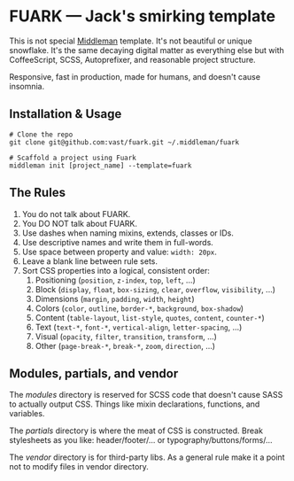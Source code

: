 # FUARK — Jack's smirking template

This is not special [Middleman](http://middlemanapp.com/) template.
It's not beautiful or unique snowflake.
It's the same decaying digital matter as everything else
but with CoffeeScript, SCSS, Autoprefixer, and reasonable project structure.

Responsive, fast in production, made for humans, and doesn't cause insomnia.

## Installation & Usage

    # Clone the repo
    git clone git@github.com:vast/fuark.git ~/.middleman/fuark

    # Scaffold a project using Fuark
    middleman init [project_name] --template=fuark

## The Rules

1. You do not talk about FUARK.
2. You DO NOT talk about FUARK.
3. Use dashes when naming mixins, extends, classes or IDs.
4. Use descriptive names and write them in full-words.
5. Use space between property and value: `width: 20px`.
6. Leave a blank line between rule sets.
7. Sort CSS properties into a logical, consistent order:
    1. Positioning (`position`, `z-index`, `top`, `left`, ...)
    2. Block (`display`, `float`, `box-sizing`, `clear`, `overflow`, `visibility`, ...)
    3. Dimensions (`margin`, `padding`, `width`, `height`)
    4. Colors (`color`, `outline`, `border-*`, `background`, `box-shadow`)
    5. Content (`table-layout`, `list-style`, `quotes`, `content`, `counter-*`)
    6. Text (`text-*`, `font-*`, `vertical-align`, `letter-spacing`, ...)
    7. Visual (`opacity`, `filter`, `transition`, `transform`, ...)
    8. Other (`page-break-*`, `break-*`, `zoom`, `direction`, ...)


## Modules, partials, and vendor

The _modules_ directory is reserved for SCSS code that doesn't cause SASS to actually output CSS.
Things like mixin declarations, functions, and variables.

The _partials_ directory is where the meat of CSS is constructed. Break stylesheets
as you like: header/footer/... or typography/buttons/forms/...

The _vendor_ directory is for third-party libs.
As a general rule make it a point not to modify files in vendor directory.

